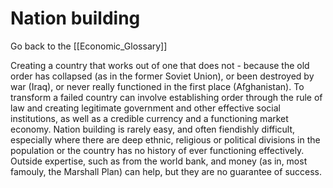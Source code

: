 # Nation building

Go back to the [[Economic_Glossary]]


Creating a country that works out of one that does not - because the old order has collapsed (as in the former Soviet Union), or been destroyed by war (Iraq), or never really functioned in the first place (Afghanistan). To transform a failed country can involve establishing order through the rule of law and creating legitimate government and other effective social institutions, as well as a credible currency and a functioning market economy. Nation building is rarely easy, and often fiendishly difficult, especially where there are deep ethnic, religious or political divisions in the population or the country has no history of ever functioning effectively. Outside expertise, such as from the world bank, and money (as in, most famouly, the Marshall Plan) can help, but they are no guarantee of success.

